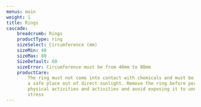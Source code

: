 ```yaml
---
menus: main
weight: 1
title: Rings
cascade:
    breadcrumb: Rings
    productType: ring
    sizeSelect: Circumference (mm)
    sizeMin: 40
    sizeMax: 80
    SizeDefault: 60
    sizeError: Circumference must be from 40mm to 80mm
    productCare:
        The ring must not come into contact with chemicals and must be stored in
        a safe place out of direct sunlight. Remove the ring before performing
        physical activities and activities and avoid exposing it to unnecessary
        stress
---
```

